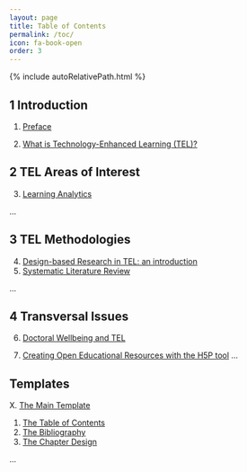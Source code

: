 ```yaml
---
layout: page
title: Table of Contents
permalink: /toc/
icon: fa-book-open
order: 3
---
```


{% include autoRelativePath.html %}

## 1 Introduction

1. [Preface](/detel-book/chapter/introduction/preface/)

2. [What is Technology-Enhanced Learning (TEL)?](/detel-book/chapter/introduction/intro-to-TEL/)

## 2 TEL Areas of Interest

3. [Learning Analytics](/detel-book/chapter/aois/learning-analytics/)

...

## 3 TEL Methodologies

4. [Design-based Research in TEL&#58; an introduction](/detel-book/chapter/methodologies/design-based-research/)
5. [Systematic Literature Review](/detel-book/chapter/methodologies/systematic-literature-review/)

...

## 4 Transversal Issues

6. [Doctoral Wellbeing and TEL](/detel-book/chapter/transversal/wellbeing/)

7. [Creating Open Educational Resources with the H5P tool](/detel-book/chapter/transversal/creating-oer-with-the-H5P-tool/)
...

## Templates

X. [The Main Template](/detel-book/chapter/templates/main-template/)
1. [The Table of Contents](/detel-book/chapter/templates/main-template/#tableOfContents)
2. [The Bibliography](/detel-book/chapter/templates/main-template/#bibliography)
3. [The Chapter Design](/detel-book/chapter/templates/main-template/#chapterDesign)

...

